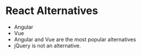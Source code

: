 # React Alternatives
- Angular
- Vue
- Angular and Vue are the most popular alternatives
- jQuery is not an alternative.